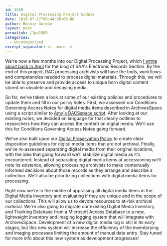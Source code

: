 ```yaml
---
id: 1589
title: Digital Processing Project Update
date: 2016-07-17T06:44:08+00:00
author: Bonnie Gordon
layout: post
permalink: /?p=1589
categories:
  - Uncategorized
excerpt_separator: <!--more-->
---
```

We're now a few months into our Digital Processing Project, which [I wrote about back in April](https://saaers.wordpress.com/2016/04/05/digital-processing-at-the-rockefeller-archive-center/) for the blog of SAA's Electronic Records Section. By the end of this project, RAC processing archivists will have the tools, workflows and competencies needed to process digital materials. Through this, we will be able to preserve and provide access to unique born digital content stored on obsolete and decaying media.<!--more-->

So far, we've taken a look at some of our existing policies and procedures to update them and fill in our policy holes. First, we assessed our Conditions Governing Access Notes for digital media items described in ArchivesSpace using a script similar to [Amy's DACSspace script](http://blog.rockarch.org/?p=1581). After looking at our existing notes, we decided on language for that clearly outlines to researchers how they can access the content on digital media. We'll use this for Conditions Governing Access Notes going forward.

We've also built upon our [Digital Preservation Policy](http://www.rockarch.org/programs/digital/DigPresPolicy.php) to create clear disposition guidelines for digital media items that are not archival. Finally, we've re-assessed separating digital media from their original locations, with the idea that going forward we'll stabilize digital media as it's encountered. Instead of separating digital media items at accessioning we'll note its existence, allowing processing archivists to make contextually informed decisions about those records as they arrange and describe a collection. We'll also be prioritizing collections with digital media items for processing.

Right now we're in the middle of appraising all digital media items in the Digital Media Inventory and evaluating if they are unique and in the scope of our collections. This will allow us to devote resources to at-risk archival material. We're also going to migrate our existing Digital Media Inventory and Tracking Database from a Microsoft Access Database to a new, lightweight inventory and imaging logging system that will integrate with ArchivesSpace. Development of a new digital media log is still in its early stages, but this new system will increase the efficiency of the inventorying and imaging processes limiting the amount of manual data entry. Stay tuned for more info about this new system as development progresses!
